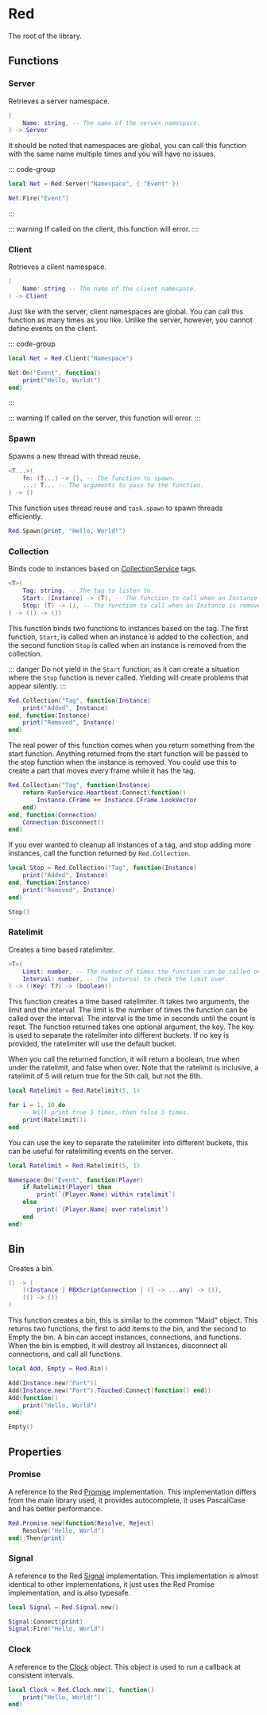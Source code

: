 # Red

The root of the library.

## Functions

### Server <Badge type="tip" text="Server Only" /> <Badge type="info" text="Since 1.0.0" />

Retrieves a server namespace.

```lua
(
	Name: string, -- The name of the server namespace.
) -> Server
```

It should be noted that namespaces are global, you can call this function with the same name multiple times and you will have no issues.

::: code-group
```lua [Server]
local Net = Red.Server("Namespace", { "Event" })

Net:Fire("Event")
```
:::

::: warning
If called on the client, this function will error.
:::

### Client <Badge type="tip" text="Client Only" /> <Badge type="info" text="Since 1.0.0" />

Retrieves a client namespace.

```lua
(
	Name: string -- The name of the client namespace.
) -> Client
```

Just like with the server, client namespaces are global. You can call this function as many times as you like. Unlike the server, however, you cannot define events on the client.

::: code-group
```lua [Client]
local Net = Red.Client("Namespace")

Net:On("Event", function()
	print("Hello, World!")
end)
```
:::

::: warning
If called on the server, this function will error.
:::

### Spawn <Badge type="info" text="Since 1.0.0" />

Spawns a new thread with thread reuse.

```lua
<T...>(
	fn: (T...) -> (), -- The function to spawn.
	...: T... -- The arguments to pass to the function.
) -> ()
```

This function uses thread reuse and `task.spawn` to spawn threads efficiently.

```lua
Red.Spawn(print, "Hello, World!")
```

### Collection <Badge type="info" text="Since 1.1.0" />

Binds code to instances based on [CollectionService](https://developer.roblox.com/en-us/api-reference/class/CollectionService) tags.

```lua
<T>(
	Tag: string, -- The tag to listen to.
	Start: (Instance) -> (T), -- The function to call when an Instance is added.
	Stop: (T) -> (), -- The function to call when an Instance is removed.
) -> (() -> ())
```

This function binds two functions to instances based on the tag. The first function, `Start`, is called when an instance is added to the collection, and the second function `Stop` is called when an instance is removed from the collection.

::: danger
Do not yield in the `Start` function, as it can create a situation where the `Stop` function is never called. Yielding will create problems that appear silently.
:::

```lua
Red.Collection("Tag", function(Instance)
	print("Added", Instance)
end, function(Instance)
	print("Removed", Instance)
end)
```

The real power of this function comes when you return something from the start function. Anything returned from the start function will be passed to the stop function when the instance is removed. You could use this to create a part that moves every frame while it has the tag.

```lua
Red.Collection("Tag", function(Instance)
	return RunService.Heartbeat:Connect(function()
		Instance.CFrame += Instance.CFrame.LookVector
	end)
end, function(Connection)
	Connection:Disconnect()
end)
```

If you ever wanted to cleanup all instances of a tag, and stop adding more instances, call the function returned by `Red.Collection`.

```lua
local Stop = Red.Collection("Tag", function(Instance)
	print("Added", Instance)
end, function(Instance)
	print("Removed", Instance)
end)

Stop()
```

### Ratelimit <Badge type="info" text="Since 1.2.0" />

Creates a time based ratelimiter.

```lua
<T>(
	Limit: number, -- The number of times the function can be called over the interval.
	Interval: number, -- The interval to check the limit over.
) -> ((Key: T?) -> (boolean))
```

This function creates a time based ratelimiter. It takes two arguments, the limit and the interval. The limit is the number of times the function can be called over the interval. The interval is the time in seconds until the count is reset. The function returned takes one optional argument, the key. The key is used to separate the ratelimiter into different buckets. If no key is provided, the ratelimiter will use the default bucket.

When you call the returned function, it will return a boolean, true when under the ratelimit, and false when over. Note that the ratelimit is inclusive, a ratelimit of 5 will return true for the 5th call, but not the 6th.

```lua
local Ratelimit = Red.Ratelimit(5, 1)

for i = 1, 10 do
	-- Will print true 5 times, then false 5 times.
	print(Ratelimit())
end
```

You can use the key to separate the ratelimiter into different buckets, this can be useful for ratelimiting events on the server.

```lua
local Ratelimit = Red.Ratelimit(5, 1)

Namespace:On("Event", function(Player)
	if Ratelimit(Player) then
		print(`{Player.Name} within ratelimit`)
	else
		print(`{Player.Name} over ratelimit`)
	end
end)
```

## Bin <Badge type="info" text="Since 1.2.0" />

Creates a bin.

```lua
() -> (
	((Instance | RBXScriptConnection | () -> ...any) -> ()),
	(() -> ())
)
```

This function creates a bin, this is similar to the common "Maid" object. This returns two functions, the first to add items to the bin, and the second to Empty the bin. A bin can accept instances, connections, and functions. When the bin is emptied, it will destroy all instances, disconnect all connections, and call all functions.

```lua
local Add, Empty = Red.Bin()

Add(Instance.new("Part"))
Add(Instance.new("Part").Touched:Connect(function() end))
Add(function()
	print("Hello, World")
end)

Empty()
```

## Properties

### Promise <Badge type="info" text="Since 1.0.0" />

A reference to the Red [Promise](./Promise) implementation. This implementation differs from the main library used, it provides autocomplete, it uses PascalCase and has better performance.

```lua
Red.Promise.new(function(Resolve, Reject)
	Resolve("Hello, World")
end):Then(print)
```

### Signal <Badge type="info" text="Since 1.0.0" />

A reference to the Red [Signal](./Signal) implementation. This implementation is almost identical to other implementations, it just uses the Red Promise implementation, and is also typesafe.

```lua
local Signal = Red.Signal.new()

Signal:Connect(print)
Signal:Fire("Hello, World")
```

### Clock <Badge type="info" text="Since 1.0.0" />

A reference to the [Clock](./Clock) object. This object is used to run a callback at consistent intervals.

```lua
local Clock = Red.Clock.new(1, function()
	print("Hello, World!")
end)
```
